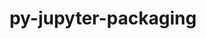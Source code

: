 ---
title: "py-jupyter-packaging"
layout: cache
categories: [package, develop-2025-01-19]
meta: {"versions": ["0.12.3"], "compilers": ["gcc@=11.1.0", "gcc@=11.4.0", "gcc@=9.4.0", "oneapi@=2024.2.1"], "oss": ["ubuntu20.04", "ubuntu22.04"], "platforms": ["linux"], "targets": ["neoverse_v2", "ppc64le", "x86_64_v3"], "stacks": ["data-vis-sdk", "e4s", "e4s-neoverse-v2", "e4s-oneapi", "e4s-power", "root"], "num_specs": 12, "num_specs_by_stack": {"e4s-power": 3, "root": 12, "data-vis-sdk": 1, "e4s-neoverse-v2": 2, "e4s": 3, "e4s-oneapi": 3}}
spec_details: [{"hash": "gggptk6i2qmn7jcwazpyw5x37erhwifx", "compiler": "gcc@=9.4.0", "versions": ["0.12.3"], "os": "ubuntu20.04", "platform": "linux", "target": "ppc64le", "variants": ["build_system=python_pip"], "stacks": ["e4s-power", "root"], "size": "-", "tarball": "https://binaries.spack.io/develop-2025-01-19/build_cache/linux-ubuntu20.04-ppc64le/gcc-9.4.0/py-jupyter-packaging-0.12.3/linux-ubuntu20.04-ppc64le-gcc-9.4.0-py-jupyter-packaging-0.12.3-gggptk6i2qmn7jcwazpyw5x37erhwifx.spack"}, {"hash": "sjl2a4qhvituupbr5hjpl64gw52inlt2", "compiler": "gcc@=9.4.0", "versions": ["0.12.3"], "os": "ubuntu20.04", "platform": "linux", "target": "ppc64le", "variants": ["build_system=python_pip"], "stacks": ["e4s-power", "root"], "size": "-", "tarball": "https://binaries.spack.io/develop-2025-01-19/build_cache/linux-ubuntu20.04-ppc64le/gcc-9.4.0/py-jupyter-packaging-0.12.3/linux-ubuntu20.04-ppc64le-gcc-9.4.0-py-jupyter-packaging-0.12.3-sjl2a4qhvituupbr5hjpl64gw52inlt2.spack"}, {"hash": "wbjasg7vqc5yt4dguqnmfufkze72adym", "compiler": "gcc@=9.4.0", "versions": ["0.12.3"], "os": "ubuntu20.04", "platform": "linux", "target": "ppc64le", "variants": ["build_system=python_pip"], "stacks": ["e4s-power", "root"], "size": "-", "tarball": "https://binaries.spack.io/develop-2025-01-19/build_cache/linux-ubuntu20.04-ppc64le/gcc-9.4.0/py-jupyter-packaging-0.12.3/linux-ubuntu20.04-ppc64le-gcc-9.4.0-py-jupyter-packaging-0.12.3-wbjasg7vqc5yt4dguqnmfufkze72adym.spack"}, {"hash": "rywle7pyezqq2tnb3wv3y3fdizvmigwr", "compiler": "gcc@=11.1.0", "versions": ["0.12.3"], "os": "ubuntu20.04", "platform": "linux", "target": "x86_64_v3", "variants": ["build_system=python_pip"], "stacks": ["root", "data-vis-sdk"], "size": "-", "tarball": "https://binaries.spack.io/develop-2025-01-19/build_cache/linux-ubuntu20.04-x86_64_v3/gcc-11.1.0/py-jupyter-packaging-0.12.3/linux-ubuntu20.04-x86_64_v3-gcc-11.1.0-py-jupyter-packaging-0.12.3-rywle7pyezqq2tnb3wv3y3fdizvmigwr.spack"}, {"hash": "bg7sthy7ejf7523soh34m5bgebiqf6nw", "compiler": "gcc@=11.4.0", "versions": ["0.12.3"], "os": "ubuntu22.04", "platform": "linux", "target": "neoverse_v2", "variants": ["build_system=python_pip"], "stacks": ["e4s-neoverse-v2", "root"], "size": "-", "tarball": "https://binaries.spack.io/develop-2025-01-19/build_cache/linux-ubuntu22.04-neoverse_v2/gcc-11.4.0/py-jupyter-packaging-0.12.3/linux-ubuntu22.04-neoverse_v2-gcc-11.4.0-py-jupyter-packaging-0.12.3-bg7sthy7ejf7523soh34m5bgebiqf6nw.spack"}, {"hash": "q6ahgzylgjpmnfmf7ov5ozgfi2set7os", "compiler": "gcc@=11.4.0", "versions": ["0.12.3"], "os": "ubuntu22.04", "platform": "linux", "target": "neoverse_v2", "variants": ["build_system=python_pip"], "stacks": ["e4s-neoverse-v2", "root"], "size": "-", "tarball": "https://binaries.spack.io/develop-2025-01-19/build_cache/linux-ubuntu22.04-neoverse_v2/gcc-11.4.0/py-jupyter-packaging-0.12.3/linux-ubuntu22.04-neoverse_v2-gcc-11.4.0-py-jupyter-packaging-0.12.3-q6ahgzylgjpmnfmf7ov5ozgfi2set7os.spack"}, {"hash": "p5gu6ik3xc6yugdtae732md6a7k7vmrq", "compiler": "gcc@=11.4.0", "versions": ["0.12.3"], "os": "ubuntu22.04", "platform": "linux", "target": "x86_64_v3", "variants": ["build_system=python_pip"], "stacks": ["e4s", "root"], "size": "-", "tarball": "https://binaries.spack.io/develop-2025-01-19/build_cache/linux-ubuntu22.04-x86_64_v3/gcc-11.4.0/py-jupyter-packaging-0.12.3/linux-ubuntu22.04-x86_64_v3-gcc-11.4.0-py-jupyter-packaging-0.12.3-p5gu6ik3xc6yugdtae732md6a7k7vmrq.spack"}, {"hash": "qmemd5kzc6asnh7rd3e4gvspprbow7e7", "compiler": "gcc@=11.4.0", "versions": ["0.12.3"], "os": "ubuntu22.04", "platform": "linux", "target": "x86_64_v3", "variants": ["build_system=python_pip"], "stacks": ["e4s", "root"], "size": "-", "tarball": "https://binaries.spack.io/develop-2025-01-19/build_cache/linux-ubuntu22.04-x86_64_v3/gcc-11.4.0/py-jupyter-packaging-0.12.3/linux-ubuntu22.04-x86_64_v3-gcc-11.4.0-py-jupyter-packaging-0.12.3-qmemd5kzc6asnh7rd3e4gvspprbow7e7.spack"}, {"hash": "snbjxsm5wnlpi2hjw6tq73grlqytzxrp", "compiler": "gcc@=11.4.0", "versions": ["0.12.3"], "os": "ubuntu22.04", "platform": "linux", "target": "x86_64_v3", "variants": ["build_system=python_pip"], "stacks": ["e4s", "root"], "size": "-", "tarball": "https://binaries.spack.io/develop-2025-01-19/build_cache/linux-ubuntu22.04-x86_64_v3/gcc-11.4.0/py-jupyter-packaging-0.12.3/linux-ubuntu22.04-x86_64_v3-gcc-11.4.0-py-jupyter-packaging-0.12.3-snbjxsm5wnlpi2hjw6tq73grlqytzxrp.spack"}, {"hash": "stnesqdbhbdyivbxcwv6ojj7cmtherlb", "compiler": "oneapi@=2024.2.1", "versions": ["0.12.3"], "os": "ubuntu22.04", "platform": "linux", "target": "x86_64_v3", "variants": ["build_system=python_pip"], "stacks": ["e4s-oneapi", "root"], "size": "-", "tarball": "https://binaries.spack.io/develop-2025-01-19/build_cache/linux-ubuntu22.04-x86_64_v3/oneapi-2024.2.1/py-jupyter-packaging-0.12.3/linux-ubuntu22.04-x86_64_v3-oneapi-2024.2.1-py-jupyter-packaging-0.12.3-stnesqdbhbdyivbxcwv6ojj7cmtherlb.spack"}, {"hash": "wynyfudin5uctz7ztz4kb53o5dxwgmog", "compiler": "oneapi@=2024.2.1", "versions": ["0.12.3"], "os": "ubuntu22.04", "platform": "linux", "target": "x86_64_v3", "variants": ["build_system=python_pip"], "stacks": ["e4s-oneapi", "root"], "size": "-", "tarball": "https://binaries.spack.io/develop-2025-01-19/build_cache/linux-ubuntu22.04-x86_64_v3/oneapi-2024.2.1/py-jupyter-packaging-0.12.3/linux-ubuntu22.04-x86_64_v3-oneapi-2024.2.1-py-jupyter-packaging-0.12.3-wynyfudin5uctz7ztz4kb53o5dxwgmog.spack"}, {"hash": "hqhjz6rwxqozprsv35t72y4377eyvbza", "compiler": "oneapi@=2024.2.1", "versions": ["0.12.3"], "os": "ubuntu22.04", "platform": "linux", "target": "x86_64_v3", "variants": ["build_system=python_pip"], "stacks": ["e4s-oneapi", "root"], "size": "-", "tarball": "https://binaries.spack.io/develop-2025-01-19/build_cache/linux-ubuntu22.04-x86_64_v3/oneapi-2024.2.1/py-jupyter-packaging-0.12.3/linux-ubuntu22.04-x86_64_v3-oneapi-2024.2.1-py-jupyter-packaging-0.12.3-hqhjz6rwxqozprsv35t72y4377eyvbza.spack"}]
---